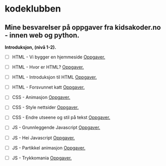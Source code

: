 # kodeklubben
## Mine besvarelser på oppgaver fra kidsakoder.no - innen web og python.

**Introduksjon, (nivå 1-2).**

- [ ] HTML - Vi bygger en hjemmeside [Oppgaver.](https://oppgaver.kidsakoder.no/web/en_hjemmeside/en_hjemmeside)
- [ ] HTML - Hvor er HTML? [Oppgaver.](https://oppgaver.kidsakoder.no/web/hvor_er_html/hvor_er_html)
- [ ] HTML - Introduksjon til HTML [Oppgaver.](https://oppgaver.kidsakoder.no/web/introduksjon_til_web/introduksjon_til_web) 
- [ ] HTML - Forsvunnet katt [Oppgaver.](https://oppgaver.kidsakoder.no/web/forsvunnet_katt/forsvunnet_katt)

- [ ] CSS - Animasjon [Oppgaver.](https://oppgaver.kidsakoder.no/web/animasjon/animasjon)
- [ ] CSS - Style nettsider [Oppgaver.](https://oppgaver.kidsakoder.no/web/style_nettsider/style_nettsider)
- [ ] CSS - Endre utseene og stil på tekst [Oppgaver.](https://oppgaver.kidsakoder.no/web/tekststil/tekststil)

- [ ] JS - Grunnleggende Javascript [Oppgaver.](https://oppgaver.kidsakoder.no/web/grunnleggende_js/grunnleggende_js)
- [ ] JS - Hei Javascript [Oppgaver.](https://oppgaver.kidsakoder.no/web/hei_js/hei_js)
- [ ] JS - Partikkel animasjon [Oppgaver.](https://oppgaver.kidsakoder.no/web/partikkel_animasjon/partikkel_animasjon)
- [ ] JS - Trykkomania [Oppgaver.](https://oppgaver.kidsakoder.no/web/trykkomania/trykkomania)
